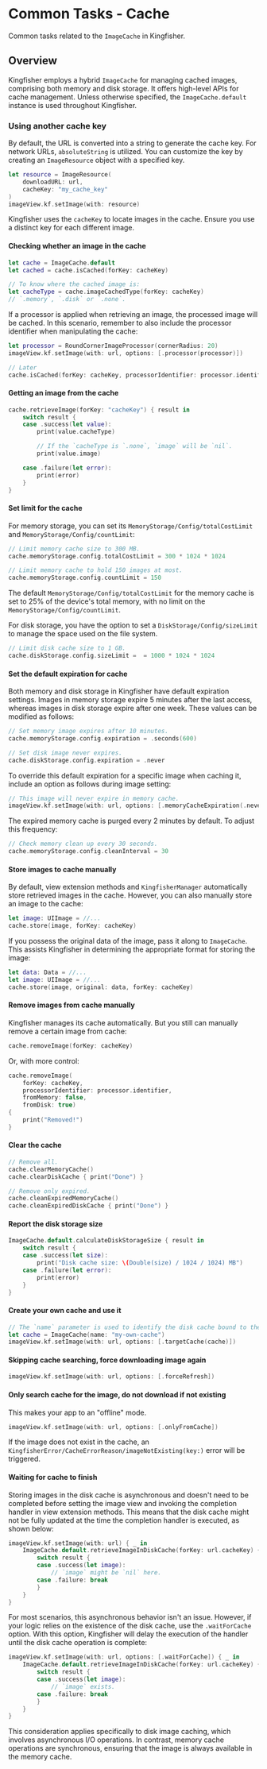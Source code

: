 # Common Tasks - Cache

Common tasks related to the ``ImageCache`` in Kingfisher.

## Overview

Kingfisher employs a hybrid ``ImageCache`` for managing cached images, comprising both memory and disk storage. It 
offers high-level APIs for cache management. Unless otherwise specified, the ``ImageCache.default`` instance is 
used throughout Kingfisher.

### Using another cache key

By default, the URL is converted into a string to generate the cache key. For network URLs, `absoluteString` is 
utilized. You can customize the key by creating an ``ImageResource`` object with a specified key.

```swift
let resource = ImageResource(
    downloadURL: url, 
    cacheKey: "my_cache_key"
)
imageView.kf.setImage(with: resource)
```

Kingfisher uses the `cacheKey` to locate images in the cache. Ensure you use a distinct key for each different image.

#### Checking whether an image in the cache

```swift
let cache = ImageCache.default
let cached = cache.isCached(forKey: cacheKey)

// To know where the cached image is:
let cacheType = cache.imageCachedType(forKey: cacheKey)
// `.memory`, `.disk` or `.none`.
```

If a processor is applied when retrieving an image, the processed image will be cached. In this scenario, remember to 
also include the processor identifier when manipulating the cache:

```swift
let processor = RoundCornerImageProcessor(cornerRadius: 20)
imageView.kf.setImage(with: url, options: [.processor(processor)])

// Later
cache.isCached(forKey: cacheKey, processorIdentifier: processor.identifier)
```

#### Getting an image from the cache

```swift
cache.retrieveImage(forKey: "cacheKey") { result in
    switch result {
    case .success(let value):
        print(value.cacheType)

        // If the `cacheType is `.none`, `image` will be `nil`.
        print(value.image)

    case .failure(let error):
        print(error)
    }
}
```

#### Set limit for the cache

For memory storage, you can set its ``MemoryStorage/Config/totalCostLimit`` and ``MemoryStorage/Config/countLimit``:

```swift
// Limit memory cache size to 300 MB.
cache.memoryStorage.config.totalCostLimit = 300 * 1024 * 1024

// Limit memory cache to hold 150 images at most. 
cache.memoryStorage.config.countLimit = 150
```

The default ``MemoryStorage/Config/totalCostLimit`` for the memory cache is set to 25% of the device's total memory, 
with no limit on the ``MemoryStorage/Config/countLimit``.

For disk storage, you have the option to set a ``DiskStorage/Config/sizeLimit`` to manage the space used on the file 
system.

```swift
// Limit disk cache size to 1 GB.
cache.diskStorage.config.sizeLimit =  = 1000 * 1024 * 1024
```

#### Set the default expiration for cache

Both memory and disk storage in Kingfisher have default expiration settings. Images in memory storage expire 5 minutes 
after the last access, whereas images in disk storage expire after one week. These values can be modified as follows:

```swift
// Set memory image expires after 10 minutes.
cache.memoryStorage.config.expiration = .seconds(600)

// Set disk image never expires.
cache.diskStorage.config.expiration = .never
```

To override this default expiration for a specific image when caching it, include an option as follows during image 
setting:

```swift
// This image will never expire in memory cache.
imageView.kf.setImage(with: url, options: [.memoryCacheExpiration(.never)])
```

The expired memory cache is purged every 2 minutes by default. To adjust this frequency:

```swift
// Check memory clean up every 30 seconds.
cache.memoryStorage.config.cleanInterval = 30
```

#### Store images to cache manually

By default, view extension methods and ``KingfisherManager`` automatically store retrieved images in the cache. 
However, you can also manually store an image to the cache:

```swift
let image: UIImage = //...
cache.store(image, forKey: cacheKey)
```

If you possess the original data of the image, pass it along to ``ImageCache``. This assists Kingfisher in determining 
the appropriate format for storing the image:

```swift
let data: Data = //...
let image: UIImage = //...
cache.store(image, original: data, forKey: cacheKey)
```

#### Remove images from cache manually

Kingfisher manages its cache automatically. But you still can manually remove a certain image from cache:

```swift
cache.removeImage(forKey: cacheKey)
```

Or, with more control:

```swift
cache.removeImage(
    forKey: cacheKey,
    processorIdentifier: processor.identifier,
    fromMemory: false,
    fromDisk: true)
{
    print("Removed!")
}
```

#### Clear the cache

```swift
// Remove all.
cache.clearMemoryCache()
cache.clearDiskCache { print("Done") }

// Remove only expired.
cache.cleanExpiredMemoryCache()
cache.cleanExpiredDiskCache { print("Done") }
```

#### Report the disk storage size

```swift
ImageCache.default.calculateDiskStorageSize { result in
    switch result {
    case .success(let size):
        print("Disk cache size: \(Double(size) / 1024 / 1024) MB")
    case .failure(let error):
        print(error)
    }
}
```

#### Create your own cache and use it

```swift
// The `name` parameter is used to identify the disk cache bound to the `ImageCache`.
let cache = ImageCache(name: "my-own-cache")
imageView.kf.setImage(with: url, options: [.targetCache(cache)])
```

#### Skipping cache searching, force downloading image again 

```swift
imageView.kf.setImage(with: url, options: [.forceRefresh])
```

#### Only search cache for the image, do not download if not existing

This makes your app to an "offline" mode.

```swift
imageView.kf.setImage(with: url, options: [.onlyFromCache])
```

If the image does not exist in the cache, an ``KingfisherError/CacheErrorReason/imageNotExisting(key:)`` error will be
triggered.

#### Waiting for cache to finish

Storing images in the disk cache is asynchronous and doesn't need to be completed before setting the image view and 
invoking the completion handler in view extension methods. This means that the disk cache might not be fully updated at
the time the completion handler is executed, as shown below:

```swift
imageView.kf.setImage(with: url) { _ in
    ImageCache.default.retrieveImageInDiskCache(forKey: url.cacheKey) { result in
        switch result {
        case .success(let image):
            // `image` might be `nil` here.
        case .failure: break
        }
    }
}
```

For most scenarios, this asynchronous behavior isn't an issue. However, if your logic relies on the existence of the 
disk cache, use the `.waitForCache` option. With this option, Kingfisher will delay the execution of the handler until 
the disk cache operation is complete:

```swift
imageView.kf.setImage(with: url, options: [.waitForCache]) { _ in
    ImageCache.default.retrieveImageInDiskCache(forKey: url.cacheKey) { result in
        switch result {
        case .success(let image):
            // `image` exists.
        case .failure: break
        }
    }
}
```

This consideration applies specifically to disk image caching, which involves asynchronous I/O operations. In contrast,
memory cache operations are synchronous, ensuring that the image is always available in the memory cache.

